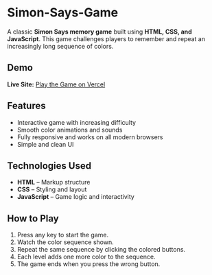 # Simon-Says-Game


A classic **Simon Says memory game** built using **HTML, CSS, and JavaScript**. This game challenges players to remember and repeat an increasingly long sequence of colors.

## Demo

**Live Site:** [Play the Game on Vercel](https://simon-says-game-rouge.vercel.app)

## Features

- Interactive game with increasing difficulty
- Smooth color animations and sounds
- Fully responsive and works on all modern browsers
- Simple and clean UI

## Technologies Used

- **HTML** – Markup structure
- **CSS** – Styling and layout
- **JavaScript** – Game logic and interactivity

## How to Play

1. Press any key to start the game.
2. Watch the color sequence shown.
3. Repeat the same sequence by clicking the colored buttons.
4. Each level adds one more color to the sequence.
5. The game ends when you press the wrong button.

